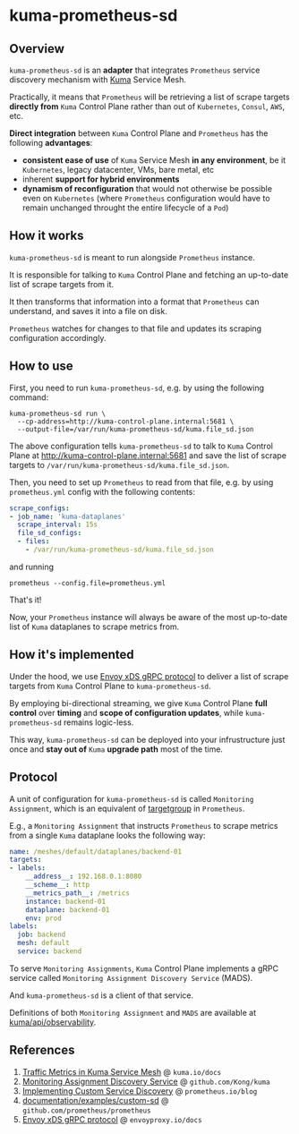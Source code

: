 # kuma-prometheus-sd

## Overview

`kuma-prometheus-sd` is an **adapter** that integrates `Prometheus` service discovery mechanism with [Kuma](https://kuma.io) Service Mesh.

Practically, it means that `Prometheus` will be retrieving a list of scrape targets **directly from** `Kuma` Control Plane rather than out of `Kubernetes`, `Consul`, `AWS`, etc.

**Direct integration** between `Kuma` Control Plane and `Prometheus` has the following **advantages**:
* **consistent ease of use** of `Kuma` Service Mesh **in any environment**, be it `Kubernetes`, legacy datacenter, VMs, bare metal, etc
* inherent **support for hybrid environments**
* **dynamism of reconfiguration** that would not otherwise be possible even on `Kubernetes` (where `Prometheus` configuration would have to remain unchanged throught the entire lifecycle of a `Pod`)

## How it works

`kuma-prometheus-sd` is meant to run alongside `Prometheus` instance.

It is responsible for talking to `Kuma` Control Plane and fetching an up-to-date list of scrape targets from it.

It then transforms that information into a format that `Prometheus` can understand, and saves it into a file on disk.

`Prometheus` watches for changes to that file and updates its scraping configuration accordingly.

## How to use

First, you need to run `kuma-prometheus-sd`, e.g. by using the following command:

```shell
kuma-prometheus-sd run \
  --cp-address=http://kuma-control-plane.internal:5681 \
  --output-file=/var/run/kuma-prometheus-sd/kuma.file_sd.json
```

The above configuration tells `kuma-prometheus-sd` to talk to `Kuma` Control Plane at http://kuma-control-plane.internal:5681 and save the list of scrape targets to `/var/run/kuma-prometheus-sd/kuma.file_sd.json`.

Then, you need to set up `Prometheus` to read from that file, e.g. by using `prometheus.yml` config with the following contents:

```yaml
scrape_configs:
- job_name: 'kuma-dataplanes'
  scrape_interval: 15s
  file_sd_configs:
  - files:
    - /var/run/kuma-prometheus-sd/kuma.file_sd.json
```

and running

```shell
prometheus --config.file=prometheus.yml
```

That's it!

Now, your `Prometheus` instance will always be aware of the most up-to-date list of `Kuma` dataplanes to scrape metrics from.

## How it's implemented

Under the hood, we use [Envoy xDS gRPC protocol](https://www.envoyproxy.io/docs/envoy/latest/api-docs/xds_protocol) to deliver a list of scrape targets from `Kuma` Control Plane to `kuma-prometheus-sd`.

By employing bi-directional streaming, we give `Kuma` Control Plane  **full control** over **timing** and **scope of configuration updates**, while `kuma-prometheus-sd` remains logic-less.

This way, `kuma-prometheus-sd` can be deployed into your infrustructure just once and **stay out of** `Kuma` **upgrade path** most of the time.

## Protocol

A unit of configuration for `kuma-prometheus-sd` is called `Monitoring Assignment`, which is an equivalent of [targetgroup](https://github.com/prometheus/prometheus/blob/master/discovery/targetgroup/targetgroup.go) in `Prometheus`.

E.g., a `Monitoring Assignment` that instructs `Prometheus` to scrape metrics from a single `Kuma` dataplane looks the following way:

```yaml
name: /meshes/default/dataplanes/backend-01
targets:
- labels:
    __address__: 192.168.0.1:8080
    __scheme__: http
    __metrics_path__: /metrics
    instance: backend-01
    dataplane: backend-01
    env: prod
labels:
  job: backend
  mesh: default
  service: backend
```

To serve `Monitoring Assignments`, `Kuma` Control Plane implements a gRPC service called `Monitoring Assignment Discovery Service` (MADS).

And `kuma-prometheus-sd` is a client of that service.

Definitions of both `Monitoring Assignment` and `MADS` are available at [kuma/api/observability](https://github.com/Kong/kuma/blob/master/api/observability/v1alpha1/mads.proto).

## References

1. [Traffic Metrics in Kuma Service Mesh](https://kuma.io/docs/latest/policies/#traffic-metrics) @ `kuma.io/docs`
2. [Monitoring Assignment Discovery Service](https://github.com/Kong/kuma/blob/master/api/observability/v1alpha1/mads.proto) @ `github.com/Kong/kuma`
3. [Implementing Custom Service Discovery](https://prometheus.io/blog/2018/07/05/implementing-custom-sd/) @ `prometheus.io/blog`
4. [documentation/examples/custom-sd](https://github.com/prometheus/prometheus/tree/master/documentation/examples/custom-sd) @ `github.com/prometheus/prometheus`
5. [Envoy xDS gRPC protocol](https://www.envoyproxy.io/docs/envoy/latest/api-docs/xds_protocol) @ `envoyproxy.io/docs`
